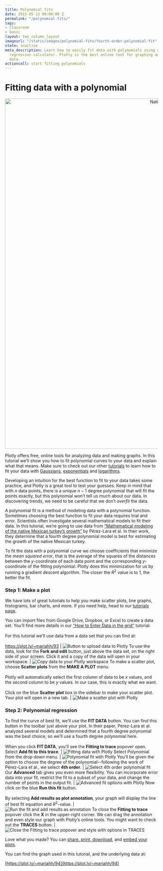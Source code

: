 ```yaml
---
title: Polynomial fits
date: 2015-05-13 00:00:00 Z
permalink: "/polynomial-fits/"
tags:
- classroom
- basic
layout: two_column_layout
imageurl: "/static/images/polynomial-fits/fourth-order-polynomial-fit"
state: inactive
meta_description: Learn how to easily fit data with polynomials using our free online
  regression calculator. Plotly is the best online tool for graphing and analyzing
  data.
actioncall: start fitting polynomials
---
```


# Fitting data with a polynomial

<div>
    <a href="https://plot.ly/~mariahh/2903/" target="_blank" title="Native Mexican Turkey&#39;s Growth" style="display: block; text-align: center;"><img src="https://plot.ly/~mariahh/2903.png" alt="Native Mexican Turkey&#39;s Growth" style="max-width: 100%;width: 1154px;"  width="1154" onerror="this.onerror=null;this.src='https://plot.ly/404.png';" /></a>
    <script data-plotly="mariahh:2903" src="https://plot.ly/embed.js" async></script>
</div>



Plotly offers free, online tools for analyzing data and making graphs. In this tutorial we’ll show you how to fit polynomial curves to your data and explain what that means. Make sure to check out our other [tutorials](/tutorials) to learn how to fit your data with [Gaussians](/gaussian-fits), [exponentials](/exponential-fits) and [logarithms](/logarithmic-fits).

Developing an intuition for the best function to fit to your data takes some practice, and Plotly is a great tool to test your guesses. Keep in mind that with $n$ data points, there is a unique $n - 1$ degree polynomial that will fit the points exactly, but this polynomial won’t tell us much about our data. In discovering trends, we need to be careful that we don’t *overfit* the data.

A polynomial fit is a method of modeling data with a polynomial function. Sometimes choosing the best function to fit your data requires trial and error. Scientists often investigate several mathematical models to fit their data. In this tutorial, we’re going to use data from [“Mathematical modeling of the native Mexican turkey’s growth”](http://dx.doi.org/10.4236/ojas.2013.34045) by Pérez-Lara et al. In their work, they determine that a fourth degree polynomial model is best for estimating the growth of the native Mexican turkey.

To fit the data with a polynomial curve we choose coefficients that minimize the *mean squared error*, that is the average of the squares of the distances between the $y$-coordinate of each data point and the corresponding $y$-coordinate of the fitting polynomial. Plotly does this minimization for us by running a gradient descent algorithm. The closer the $R^2$ value is to 1, the better the fit.

### **Step 1:** Make a plot

We have lots of great tutorials to help you make scatter plots, line graphs, histograms, bar charts, and more. If you need help, head to our [tutorials page](/tutorials).

You can import files from Google Drive, Dropbox, or Excel to create a data set. You’ll find more details in our [“How to Enter Data in the grid”](/add-data-to-the-plotly-grid) tutorial.<br><br>For this tutorial we’ll use data from a data set that you can find at:<br><br>https://plot.ly/~mariahh/93 | ![Button to upload data to Plotly](/static/images/polynomial-fits/button-to-upload-data-to-plotly.png)
To use the data, look for the **Fork and edit** button, just above the data set, on the right side of your screen. Click it and a copy of the data will open in your workspace. | ![Copy data to your Plotly workspace](/static/images/polynomial-fits/copy-data-to-your-plotly-workspace.png)
To make a scatter plot, choose **Scatter plots** from the **MAKE A PLOT** menu.<br><br>Plotly will automatically select the first column of data to be $x$ values, and the second column to be $y$ values. In our case, this is exactly what we want.<br><br>Click on the blue **Scatter plot** box in the sidebar to make your scatter plot. Your plot will open in a new tab. | ![Make a scatter plot with Plotly](/static/images/polynomial-fits/make-a-scatter-plot-with-plotly.png)

### **Step 2:** Polynomial regression

To find the curve of best fit, we’ll use the **FIT DATA** button. You can find this button in the toolbar just above your plot. In their paper, Pérez-Lara et al. analyzed several models and determined that a fourth degree polynomial was the best choice, so we’ll use a fourth degree polynomial here.<br><br>When you click **FIT DATA**, you’ll see the **Fitting to trace** popover open. Select **Add fit to this trace**. | ![Fitting data with Plotly](/static/images/polynomial-fits/fitting-data-with-plotly.png)
Select Polynomial from the drop down menu. | ![Polynomial fit with Plotly](/static/images/polynomial-fits/select-polynomial-fit.png)
You’ll be given the option to choose the degree of the polynomial--following the work of Pérez-Lara et al., we select **4th order**. | ![Select 4th order polynomial fit](/static/images/polynomial-fits/select-4th-order-polynomial-fit.png)
Our **Advanced** tab gives you even more flexibility. You can incorporate error data into your fit, restrict the fit to a subset of your data, and change the number of points in the output fit. | ![Advanced fit options with Plotly](/static/images/polynomial-fits/advanced-fit-options-tab-with-plot.png)
Now click on the blue **Run this fit** button.<br><br>By selecting **Add results as plot annotation**, your graph will display the line of best fit equation and $R^2$-value. | ![Run the fit and add results as annotation](/static/images/polynomial-fits/run-the-fit-and-add-results-as-annotation.png)
To close the **Fitting to trace** popover click the **X** in the upper-right corner. We can drag the annotation and even style our graph with Plotly’s online tools. You might want to check out the **TRACES** button. | ![Close the Fitting to trace popover and style with options in TRACES](/static/images/polynomial-fits/close-the-fitting-to-trace-popover-and-style-with-options-in-traces.png)

Love what you made? You can [share, print, download](how-to-share-and-print-plotly-graphs/), and [embed your plots](how-to-embed-plotly-graphs-in-websites/).

You can find the graph used in this tutorial, and the underlying data at:

[https://plot.ly/~mariahh/94](https://plot.ly/~mariahh/94)
